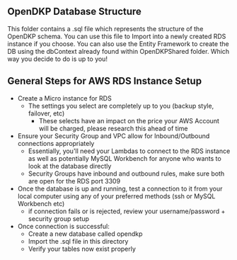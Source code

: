 ## OpenDKP Database Structure
This folder contains a .sql file which represents the structure of the OpenDKP schema. You can use this file to Import into a newly created RDS instance if you choose. You can also use the Entity Framework to create the DB using the dbContext already found within OpenDKPShared folder. Which way you decide to do is up to you!

## General Steps for AWS RDS Instance Setup

* Create a Micro instance for RDS
    * The settings you select are completely up to you (backup style, failover, etc)
        * These selects have an impact on the price your AWS Account will be charged, please research this ahead of time
* Ensure your Security Group and VPC allow for Inbound/Outbound connections appropriately
    * Essentially, you'll need your Lambdas to connect to the RDS instance as well as potentially MySQL Workbench for anyone who wants to look at the database directly
    * Security Groups have inbound and outbound rules, make sure both are open for the RDS port 3309
* Once the database is up and running, test a connection to it from your local computer using any of your preferred methods (ssh or MySQL Workbench etc)
    * if connection fails or is rejected, review your username/password + security group setup
* Once connection is successful:
    * Create a new database called opendkp
    * Import the .sql file in this directory
    * Verify your tables now exist properly